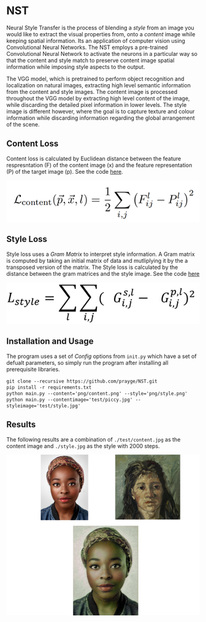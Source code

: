 # NST

Neural Style Transfer is the process of blending a *style* from an image you would like to extract the visual properties from, onto a *content* image while keeping spatial information. Its an application of computer vision using Convolutional Neural Networks. The NST employs a pre-trained Convolutional Neural Network to activate the neurons in a particular way so that the content and style match to preserve content image spatial information while imposing style aspects to the output. 

The VGG model, which is pretrained to perform object recognition and localization on natural images, extracting high level semantic information from the content and style images. The content image is processed throughout the VGG model by extracting high level content of the image, while discarding the detailed pixel information in lower levels. The style image is different however, where the goal is to capture texture and colour information while discarding information regarding the global arrangement of the scene. 

## Content Loss 

Content loss is calculated by Euclidean distance between the feature respresntation (F) of the content image (x) and the feature representation (P) of the target image (p). See the code [here](https://github.com/prayge/NST/blob/ee724dce022250ff32c9ba0acf348374bc44afb0/main.py#L75).

![a](utils/contentLoss.png)


## Style Loss

Style loss uses a *Gram Matrix* to interpret style information. A Gram matrix is computed by taking an initial matrix of data and mutliplying it by the a transposed version of the matrix. The Style loss is calculated by the distance between the gram matrices and the style image. See the code [here]()

![a](utils/styleLoss.png)
## Installation and Usage

The program uses a set of *Config* options from `init.py` which have a set of defualt parameters, so simply run the program after installing all prerequisite libraries. 
```
git clone --recursive https://github.com/prayge/NST.git
pip install -r requirements.txt
python main.py --content='png/content.png' --style='png/style.png'
python main.py --contentimage='test/piccy.jpg' --styleimage='test/style.jpg'
```

## Results

The following results are a combination of `./test/content.jpg` as the content image and `./style.jpg` as the style with 2000 steps. 

![](./utils/output.png)
